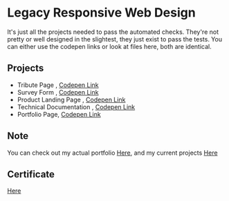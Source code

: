 
# Legacy Responsive Web Design

It's just all the projects needed to pass the automated checks. They're not pretty or well designed in the slightest, they just exist to pass the tests. You can either use the codepen links or look at files here, both are identical.

## Projects
- Tribute Page , [Codepen Link](https://codepen.io/thatlukaszguy/pen/oNwvZwj)
- Survey Form , [Codepen Link](https://codepen.io/thatlukaszguy/pen/qBjWmVX)
- Product Landing Page , [Codepen Link](https://codepen.io/thatlukaszguy/pen/YzxJJox)
- Technical Documentation , [Codepen Link](https://codepen.io/thatlukaszguy/pen/KKvQjpo)
- Portfolio Page, [Codepen Link](https://codepen.io/thatlukaszguy/pen/RwZqpad)


## Note

You can check out my actual portfolio [Here](https://www.thatlukaszguy.dev/home),
and my current projects [Here](https://www.thatlukaszguy.dev/projects)


## Certificate

[Here](https://www.freecodecamp.org/certification/thatlukaszguy/responsive-web-design)
